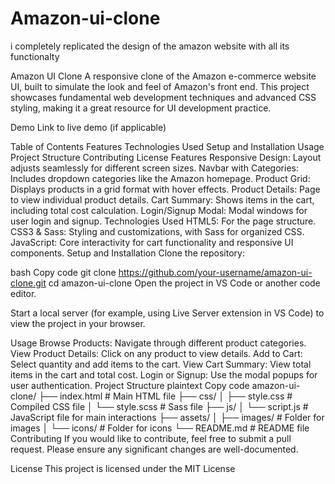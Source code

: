 # Amazon-ui-clone
i completely replicated the design of the amazon website with all its functionalty

Amazon UI Clone
A responsive clone of the Amazon e-commerce website UI, built to simulate the look and feel of Amazon's front end. This project showcases fundamental web development techniques and advanced CSS styling, making it a great resource for UI development practice.

Demo
Link to live demo (if applicable)

Table of Contents
Features
Technologies Used
Setup and Installation
Usage
Project Structure
Contributing
License
Features
Responsive Design: Layout adjusts seamlessly for different screen sizes.
Navbar with Categories: Includes dropdown categories like the Amazon homepage.
Product Grid: Displays products in a grid format with hover effects.
Product Details: Page to view individual product details.
Cart Summary: Shows items in the cart, including total cost calculation.
Login/Signup Modal: Modal windows for user login and signup.
Technologies Used
HTML5: For the page structure.
CSS3 & Sass: Styling and customizations, with Sass for organized CSS.
JavaScript: Core interactivity for cart functionality and responsive UI components.
Setup and Installation
Clone the repository:

bash
Copy code
git clone https://github.com/your-username/amazon-ui-clone.git
cd amazon-ui-clone
Open the project in VS Code or another code editor.

Start a local server (for example, using Live Server extension in VS Code) to view the project in your browser.

Usage
Browse Products: Navigate through different product categories.
View Product Details: Click on any product to view details.
Add to Cart: Select quantity and add items to the cart.
View Cart Summary: View total items in the cart and total cost.
Login or Signup: Use the modal popups for user authentication.
Project Structure
plaintext
Copy code
amazon-ui-clone/
├── index.html               # Main HTML file
├── css/
│   ├── style.css            # Compiled CSS file
│   └── style.scss           # Sass file
├── js/
│   └── script.js            # JavaScript file for main interactions
├── assets/
│   ├── images/              # Folder for images
│   └── icons/               # Folder for icons
└── README.md                # README file
Contributing
If you would like to contribute, feel free to submit a pull request. Please ensure any significant changes are well-documented.

License
This project is licensed under the MIT License
